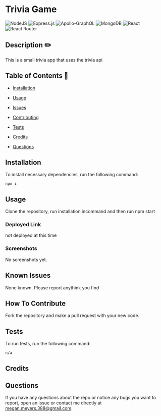 # Trivia Game 
  

   ![NodeJS](https://img.shields.io/badge/node.js-6DA55F?style=for-the-badge&logo=node.js&logoColor=white) ![Express.js](https://img.shields.io/badge/express.js-%23404d59.svg?style=for-the-badge&logo=express&logoColor=%2361DAFB) ![Apollo-GraphQL](https://img.shields.io/badge/-ApolloGraphQL-311C87?style=for-the-badge&logo=apollo-graphql) ![MongoDB](https://img.shields.io/badge/MongoDB-%234ea94b.svg?style=for-the-badge&logo=mongodb&logoColor=white) ![React](https://img.shields.io/badge/react-%2320232a.svg?style=for-the-badge&logo=react&logoColor=%2361DAFB) ![React Router](https://img.shields.io/badge/React_Router-CA4245?style=for-the-badge&logo=react-router&logoColor=white)
  
  ## Description  ✏️
  
  This is a small trivia app that uses the trivia api
  
  ## Table of Contents 📖
  
  - [Installation](#installation)
  
  - [Usage](#usage)

  

  - [Issues](#known-issues)

  - [Contributing](#how-to-contribute)
  
  - [Tests](#tests) 

  - [Credits](#credits)
  
  - [Questions](#questions)
  
  ## Installation 
  
  To install necessary dependencies, run the following command:
  
  ```
  npm i
  ```
  
  ## Usage 
  
  Clone the repository, run installation incommand and then run  npm start

  ### Deployed Link
  not deployed at this time

### Screenshots
No screenshots yet.



## Known Issues 
None known. Please report anythink you find

## How To Contribute 
  
Fork the repository and make a pull request with your new code.
  
## Tests 
  
To run tests, run the following command:
  
  ```
  n/a
  ```


## Credits 


 ## Questions 
  
 If you have any questions about the repo or notice any bugs you want to report, open an issue or contact me directly at megan.meyers.388@gmail.com. 
  
  